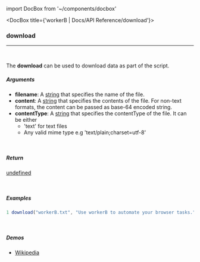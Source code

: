 import DocBox from '~/components/docbox'

<DocBox title={'workerB | Docs/API Reference/download'}>

### **download**
<hr/>
<br/>

The **download** can be used to download data as part of the script.
<br/>

##### Arguments

-   **filename**: A [string](https://developer.mozilla.org/docs/Web/JavaScript/Reference/Global_Objects/String) that specifies the name of the file.
-   **content**: A [string](https://developer.mozilla.org/docs/Web/JavaScript/Reference/Global_Objects/String) that specifies the contents of the file. For non-text formats, the content can be passed as base-64 encoded string.
-   **contentType**: A [string](https://developer.mozilla.org/docs/Web/JavaScript/Reference/Global_Objects/String) that specifies the contentType of the file. It can be either
    - 'text' for text files
    - Any valid mime type e.g 'text/plain;charset=utf-8'

<br/>

##### Return

[undefined](https://developer.mozilla.org/en-US/docs/Web/JavaScript/Reference/Global_Objects/undefined)

<br/>

##### Examples

```javascript
1 download("workerB.txt", "Use workerB to automate your browser tasks.", "text")
```

<br/>

##### Demos
-   [Wikipedia](/demos/wikipedia)


</DocBox>
